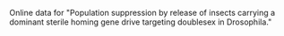 Online data for "Population suppression by release of insects carrying a dominant sterile homing gene drive targeting doublesex in Drosophila."
